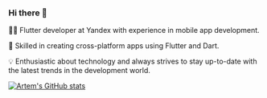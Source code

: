 ### Hi there 👋 


👨‍💻 Flutter developer at Yandex with experience in mobile app development.

🚀 Skilled in creating cross-platform apps using Flutter and Dart.

💡 Enthusiastic about technology and always strives to stay up-to-date with the latest trends in the development world.

[![Artem's GitHub stats](https://github-readme-stats.vercel.app/api?username=arteminthesky)](https://arteminthesky.github.io)
